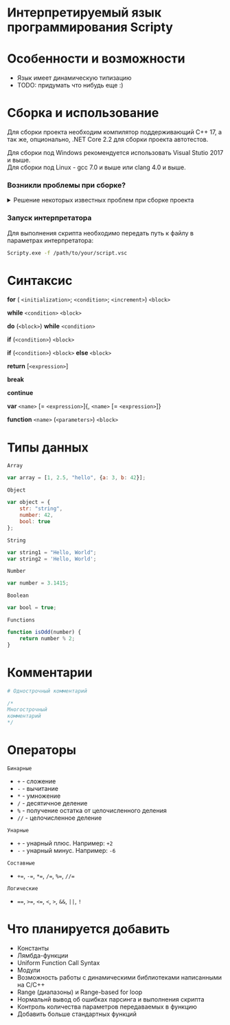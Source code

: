 # Интерпретируемый язык программирования Scripty


# Особенности и возможности
- Язык имеет динамическую типизацию
- TODO: придумать что нибудь еще :)

# Сборка и использование
Для сборки проекта необходим компилятор поддерживающий С++ 17,  а так же, опционально, .NET Core 2.2 для сборки проекта автотестов.

Для сборки под Windows рекомендуется использовать Visual Stutio 2017 и выше. <br />
Для сборки под Linux - gcc 7.0  и выше или clang 4.0 и выше.

### Возникли проблемы при сборке?

<details><summary>Решение некоторых известных проблем при сборке проекта</summary>
<p style="word-break: break-all">

#### Неправильная версия Windows SDK

```bash
При сборке проекта под Windows с помощью Visual Studio может появиться сообщение о несоответствии версии Windows SDK. 
Вы можете либо обновить установленный у вас Windows SDK, либо выбрать ту версию, которая установлена у вас.
Это никак не отразится на работоспособности интерпретатора.
```
</p>
</details>

###  Запуск интерпретатора

Для выполнения скрипта необходимо передать путь к файлу в параметрах интерпретатора:
```bash
Scripty.exe -f /path/to/your/script.vsc
```
# Синтаксис

__for__ ( `<initialization>`; `<condition>`; `<increment>`) `<block>`

__while__ `<condition>` `<block>`

__do__ (`<block>`) __while__ `<condition>`

__if__ (`<condition>`) `<block>`

__if__ (`<condition>`) `<block>` __else__ `<block>`

__return__ [`<expression>`]

__break__

__continue__

__var__ `<name>` [= `<expression>`]{, `<name>` [= `<expression>`]}

__function__ `<name>` (`<parameters>`) `<block>`
# Типы данных
`Array`
```js
var array = [1, 2.5, "hello", {a: 3, b: 42}];
```
`Object`
```js
var object = {
    str: "string",
    number: 42,
    bool: true
};
```
`String`
```js
var string1 = "Hello, World";
var string2 = 'Hello, World';
```
`Number`
```js
var number = 3.1415;
```
`Boolean`
```js
var bool = true;
```
`Functions`
```js
function isOdd(number) {
    return number % 2;
}
```
# Комментарии
```python
# Однострочный комментарий
```
```cpp
/*
Многострочный
комментарий
*/
```

# Операторы
`Бинарные`
- `+` - сложение
- `-` - вычитание
- `*` - умножение
- `/` - десятичное деление
- `%` - получение остатка от целочисленного деления
- `//` - целочисленное деление

`Унарные`
- `+` - унарный плюс. Например: `+2`
- `-` - унарный минус. Например: `-6`

`Составные`
- `+=`, `-=`, `*=`, `/=`, `%=`, `//=`

`Логические`
- `==`, `>=`, `<=`, `<`, `>`, `&&`, `||`, `!`

# Что планируется добавить
- Константы
- Лямбда-функции
- Uniform Function Call Syntax
- Модули
- Возможность работы с динамическими библиотеками написанными на C/C++
- Range (диапазоны) и Range-based for loop
- Нормальнй вывод об ошибках парсинга и выполнения скрипта
- Контроль количества параметров передаваемых в функцию
- Добавить больше стандартных функций